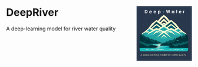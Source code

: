 # DeepRiver <img src="logo/DeepRiver_logo.png" alt="Logo" align="right" height="150" />
A deep-learning model for river water quality
